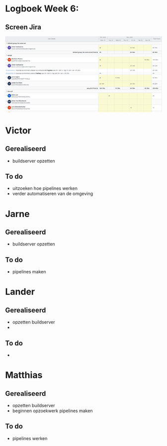 # Logboek Week 6:


## Screen Jira
![Screenshot](img/week6.png)

# Victor
## Gerealiseerd

- buildserver opzetten 

## To do

- uitzoeken hoe pipelines werken
- verder automatiseren van de omgeving
# Jarne

## Gerealiseerd

- buildserver opzetten

## To do

- pipelines maken

# Lander

## Gerealiseerd

- opzetten buildserver
- 

## To do

- 

# Matthias

## Gerealiseerd

- opzetten buildserver
- beginnen opzoekwerk pipelines maken

## To do

- pipelines werken
